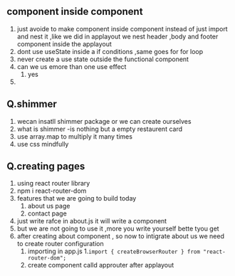 ## component inside component 
1. just avoide to make component inside component instead of just import and nest it ,like we did in applayout we nest header ,body and footer component inside the applayout
2. dont use useState inside a if conditions ,same goes for for loop
3. never create a use state outside the functional component
4. can we us emore than one use effect
    1. yes
5. 

## Q.shimmer 
1. wecan insatll shimmer package  or we can create ourselves 
2. what is shimmer -is nothing but a empty restaurent card 
3. use array.map to multiply it many times
4. use css mindfully

## Q.creating pages
1. using react router library
2. npm i react-router-dom
3. features that we are going to build today
    1. about us page 
    2. contact page
4. just write rafce in about.js it will write a component 
5. but we are not going to use it ,more you write yourself bette tyou get 
6. after creating about component , so now to intigrate about us we need to create router configuration 
    1. importing in app.js
        1.```
                import { createBrowserRouter } from "react-router-dom";
            ``` 
    2. create component calld approuter after applayout
            
            

